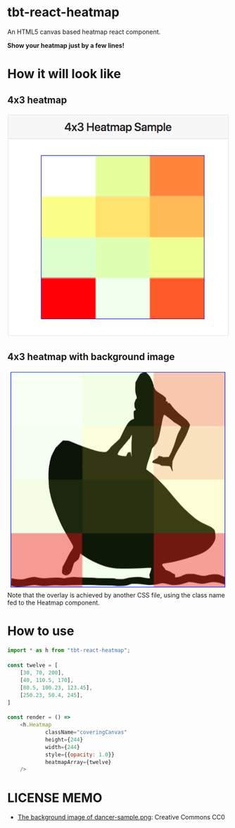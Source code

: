 tbt-react-heatmap
=================
An HTML5 canvas based heatmap react component.

__Show your heatmap just by a few lines!__

# How it will look like
## 4x3 heatmap
![4x3 heatmap sample](./sample-images/4x3-heatmap-sample.png)

## 4x3 heatmap with background image
![4x3 heatmap sample with bg](./sample-images/dancer-sample.png)
Note that the overlay is achieved by another CSS file, using the class name fed to the Heatmap component.

# How to use
```js
import * as h from "tbt-react-heatmap";

const twelve = [
    [30, 70, 200],
    [40, 110.5, 170],
    [80.5, 100.23, 123.45],
    [250.23, 50.4, 245],
]

const render = () =>
    <h.Heatmap
            className="coveringCanvas"
            height={244}
            width={244}
            style={{opacity: 1.0}}
            heatmapArray={twelve}
    />
```

# LICENSE MEMO
* [The background image of dancer-sample.png](https://svgsilh.com/image/294258.html): Creative Commons CC0
